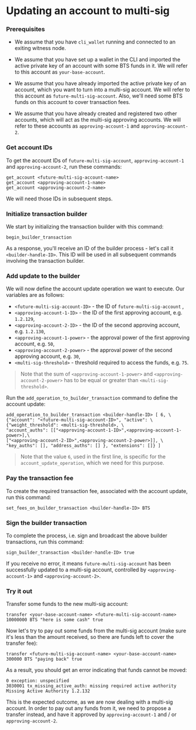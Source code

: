 # Updating an account to multi-sig
### Prerequisites
* We assume that you have `cli_wallet` running and connected to an exiting witness node.

* We assume that you have set up a wallet in the CLI and imported the active private key of an account with some BTS funds in it. We will refer to this account as `your-base-account`.

* We assume that you have already imported the active private key of an account, which you want to turn into a multi-sig account. We will refer to this account as `future-multi-sig-account`. Also, we'll need some BTS funds on this account to cover transaction fees.

* We assume that you have already created and registered two other accounts, which will act as the multi-sig approving accounts. We will refer to these accounts as `approving-account-1` and `approving-account-2`.

### Get account IDs
To get the account IDs of `future-multi-sig-account`, `approving-account-1` and `approving-account-2`, run these commands:
```
get_account <future-multi-sig-account-name>
get_account <approving-account-1-name>
get_account <approving-account-2-name>
```
We will need those IDs in subsequent steps.

### Initialize transaction builder
We start by initializing the transaction builder with this command:
```
begin_builder_transaction
```
As a response, you'll receive an ID of the builder process - let's call it `<builder-handle-ID>`. This ID will be used in all subsequent commands involving the transaction builder.

### Add update to the builder
We will now define the account update operation we want to execute. Our variables are as follows:  
* `<future-multi-sig-account-ID>` - the ID of `future-multi-sig-account` ,  
* `<approving-account-1-ID>` - the ID of the first approving account, e.g. `1.2.129`,  
* `<approving-account-2-ID>` - the ID of the second approving account, e.g. `1.2.130`,
* `<approving-account-1-power>` - the approval power of the first approving account, e.g. `50`,
* `<approving-account-2-power>` - the approval power of the second approving account, e.g. `30`,
* `<multi-sig-threshold>` - threshold required to access the funds, e.g. `75`.

> Note that the sum of `<approving-account-1-power>` and `<approving-account-2-power>` has to be equal or greater than `<multi-sig-threshold>`.

Run the `add_operation_to_builder_transaction` command to define the account update:
```
add_operation_to_builder_transaction <builder-handle-ID> [ 6, \
{"account": "<future-multi-sig-account-ID>", "active": \
{"weight_threshold": <multi-sig-threshold>, \
"account_auths": [["<approving-account-1-ID>",<approving-account-1-power>],\
["<approving-account-2-ID>",<approving-account-2-power>]], \
"key_auths": [], "address_auths": [] }, "extensions": []} ]
```
> Note that the value `6`, used in the first line, is specific for the `account_update_operation`, which we need for this purpose.

### Pay the transaction fee
To create the required transaction fee, associated with the account update, run this command: 
```
set_fees_on_builder_transaction <builder-handle-ID> BTS
```

### Sign the builder transaction
To complete the process, i.e. sign and broadcast the above builder transactions, run this command:
```
sign_builder_transaction <builder-handle-ID> true
```
If you receive no error, it means `future-multi-sig-account` has been successfully updated to a multi-sig account, controlled by `<approving-account-1>` and `<approving-account-2>`.

### Try it out
Transfer some funds to the new multi-sig account:
```
transfer <your-base-account-name> <future-multi-sig-account-name> 10000000 BTS "here is some cash" true
```
Now let's try to pay out some funds from the multi-sig account (make sure it's less than the amount received, so there are funds left to cover the transfer fee):
```
transfer <future-multi-sig-account-name> <your-base-account-name> 300000 BTS "paying back" true
```
As a result, you should get an error indicating that funds cannot be moved:
```
0 exception: unspecified
3030001 tx_missing_active_auth: missing required active authority
Missing Active Authority 1.2.132
```
This is the expected outcome, as we are now dealing with a multi-sig account. In order to pay out any funds from it, we need to propose a transfer instead, and have it approved by `approving-account-1` and / or `approving-account-2`.